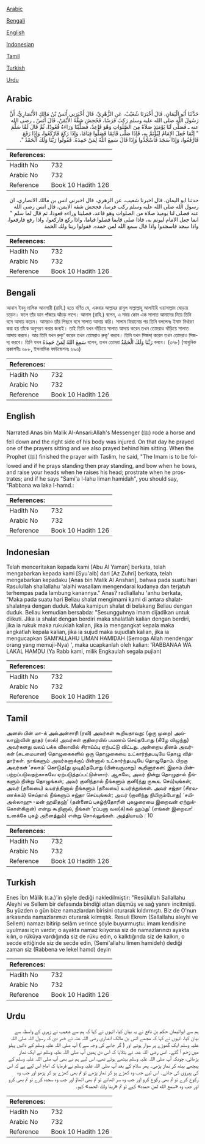 [Arabic](#arabic)

[Bengali](#bengali)

[English](#english)

[Indonesian](#indonesian)

[Tamil](#tamil)

[Turkish](#turkish)

[Urdu](#urdu)

## Arabic


<div dir="rtl" lang="ar" style={{fontSize:'larger',backgroundColor:'#f8f9fa',padding:20}}>
حَدَّثَنَا أَبُو الْيَمَانِ، قَالَ أَخْبَرَنَا شُعَيْبٌ، عَنِ الزُّهْرِيِّ، قَالَ أَخْبَرَنِي أَنَسُ بْنُ مَالِكٍ الأَنْصَارِيُّ، أَنَّ رَسُولَ اللَّهِ صلى الله عليه وسلم رَكِبَ فَرَسًا، فَجُحِشَ شِقُّهُ الأَيْمَنُ، قَالَ أَنَسٌ ـ رضى الله عنه ـ فَصَلَّى لَنَا يَوْمَئِذٍ صَلاَةً مِنَ الصَّلَوَاتِ وَهْوَ قَاعِدٌ، فَصَلَّيْنَا وَرَاءَهُ قُعُودًا، ثُمَّ قَالَ لَمَّا سَلَّمَ ‏ "‏ إِنَّمَا جُعِلَ الإِمَامُ لِيُؤْتَمَّ بِهِ، فَإِذَا صَلَّى قَائِمًا فَصَلُّوا قِيَامًا، وَإِذَا رَكَعَ فَارْكَعُوا، وَإِذَا رَفَعَ فَارْفَعُوا، وَإِذَا سَجَدَ فَاسْجُدُوا وَإِذَا قَالَ سَمِعَ اللَّهُ لِمَنْ حَمِدَهُ‏.‏ فَقُولُوا رَبَّنَا وَلَكَ الْحَمْدُ ‏"‏‏.‏
</div>
<div style={{backgroundColor:'#f8f9fa',padding:20, marginBottom: 10}}><table> <thead> <tr> <th>References:</th> <th></th> </tr> </thead> <tbody><tr><td>Hadith No</td><td>732</td></tr><tr><td>Arabic No</td><td>732</td></tr><tr><td>Reference</td><td>Book 10 Hadith 126</td></tr></tbody></table></div>


<div dir="rtl" lang="ar" style={{fontSize:'larger',backgroundColor:'#f8f9fa',padding:20}}>
حدثنا ابو اليمان، قال اخبرنا شعيب، عن الزهري، قال اخبرني انس بن مالك الانصاري، ان رسول الله صلى الله عليه وسلم ركب فرسا، فجحش شقه الايمن، قال انس رضى الله عنه فصلى لنا يوميذ صلاة من الصلوات وهو قاعد، فصلينا وراءه قعودا، ثم قال لما سلم " انما جعل الامام ليوتم به، فاذا صلى قايما فصلوا قياما، واذا ركع فاركعوا، واذا رفع فارفعوا، واذا سجد فاسجدوا واذا قال سمع الله لمن حمده. فقولوا ربنا ولك الحمد
</div>
<div style={{backgroundColor:'#f8f9fa',padding:20, marginBottom: 10}}><table> <thead> <tr> <th>References:</th> <th></th> </tr> </thead> <tbody><tr><td>Hadith No</td><td>732</td></tr><tr><td>Arabic No</td><td>732</td></tr><tr><td>Reference</td><td>Book 10 Hadith 126</td></tr></tbody></table></div>

## Bengali


<div dir="ltr" lang="bn" style={{fontSize:'larger',backgroundColor:'#f8f9fa',padding:20}}>
আনাস ইবনু মালিক আনসারী (রাযি.) হতে বর্ণিত যে, একবার আল্লাহর রাসূল সাল্লাল্লাহু আলাইহি ওয়াসাল্লাম ঘোড়ায় চড়েন। ফলে তাঁর ডান পাঁজরে আঁচড় লাগে। আনাস (রাযি.) বলেন, এ সময় কোন এক সালাত আমাদের নিয়ে তিনি বসে আদায় করেন। আমরাও তাঁর পিছনে বসে সালাত আদায় করি। সালাম ফিরানোর পর তিনি বললেনঃ ইমাম নির্ধারণ করা হয় তাঁকে অনুসরণ করার জন্যই। তাই তিনি যখন দাঁড়িয়ে সালাত আদায় করেন তখন তোমরাও দাঁড়িয়ে সালাত আদায় করবে। আর তিনি যখন রুকু‘ করেন তখন তোমরাও রুকূ‘ করবে। তিনি যখন সিজদা্ করেন তখন তোমরাও সিজদা্ করবে। তিনি যখন سَمِعَ اللهُ لِمَنْ حَمِدَهُ বলেন, তখন তোমরা رَبَّنَا وَلَكَ الْحَمْدُ বলবে। (৩৭৮) (আধুনিক প্রকাশনীঃ ৬৮৮, ইসলামিক ফাউন্ডেশনঃ ৬৯৬)
</div>
<div style={{backgroundColor:'#f8f9fa',padding:20, marginBottom: 10}}><table> <thead> <tr> <th>References:</th> <th></th> </tr> </thead> <tbody><tr><td>Hadith No</td><td>732</td></tr><tr><td>Arabic No</td><td>732</td></tr><tr><td>Reference</td><td>Book 10 Hadith 126</td></tr></tbody></table></div>

## English


<div dir="ltr" lang="en" style={{fontSize:'larger',backgroundColor:'#f8f9fa',padding:20}}>
Narrated Anas bin Malik Al-Ansari:Allah's Messenger (ﷺ) rode a horse and fell down and the right side of his body was injured. On that day he prayed one of the prayers sitting and we also prayed behind him sitting. When the Prophet (ﷺ) finished the prayer with Taslim, he said, "The Imam is to be followed and if he prays standing then pray standing, and bow when he bows, and raise your heads when he raises his head; prostrate when he prostrates; and if he says "Sami'a l-lahu liman hamidah", you should say, "Rabbana wa laka l-hamd.:
</div>
<div style={{backgroundColor:'#f8f9fa',padding:20, marginBottom: 10}}><table> <thead> <tr> <th>References:</th> <th></th> </tr> </thead> <tbody><tr><td>Hadith No</td><td>732</td></tr><tr><td>Arabic No</td><td>732</td></tr><tr><td>Reference</td><td>Book 10 Hadith 126</td></tr></tbody></table></div>

## Indonesian


<div dir="ltr" lang="id" style={{fontSize:'larger',backgroundColor:'#f8f9fa',padding:20}}>
Telah menceritakan kepada kami [Abu Al Yaman] berkata, telah mengabarkan kepada kami [Syu'aib] dari [Az Zuhri] berkata, telah mengabarkan kepadaku [Anas bin Malik Al Anshari], bahwa pada suatu hari Rasulullah shallallahu 'alaihi wasallam mengendarai kudanya dan terjatuh terhempas pada lambung kanannya." Anas? radliallahu 'anhu berkata, "Maka pada suatu hari Beliau shalat mengimami kami di antara shalat-shalatnya dengan duduk. Maka kamipun shalat di belakang Beliau dengan duduk. Beliau kemudian bersabda: "Sesungguhnya imam dijadikan untuk diikuti. Jika ia shalat dengan berdiri maka shalatlah kalian dengan berdiri, jika ia rukuk maka rukuklah kalian, jika ia mengangkat kepala maka angkatlah kepala kalian, jika ia sujud maka sujudlah kalian, jika ia mengucapkan SAMI'ALLAHU LIMAN HAMIDAH (Semoga Allah mendengar orang yang memuji-Nya) ', maka ucapkanlah oleh kalian: 'RABBANAA WA LAKAL HAMDU (Ya Rabb kami, milik Engkaulah segala pujian)
</div>
<div style={{backgroundColor:'#f8f9fa',padding:20, marginBottom: 10}}><table> <thead> <tr> <th>References:</th> <th></th> </tr> </thead> <tbody><tr><td>Hadith No</td><td>732</td></tr><tr><td>Arabic No</td><td>732</td></tr><tr><td>Reference</td><td>Book 10 Hadith 126</td></tr></tbody></table></div>

## Tamil


<div dir="ltr" lang="ta" style={{fontSize:'larger',backgroundColor:'#f8f9fa',padding:20}}>
அனஸ் பின் மா-க் அல்அன்சாரி (ரலி) அவர்கள் கூறியதாவது: (ஒரு முறை) அல்லாஹ்வின் தூதர் (ஸல்) அவர்கள் குதிரையில் பயணம் செய்தபோது (கீழே விழுந்து) அவர்களது வலப் பக்க விலாவில் சிராய்ப்பு ஏற்பட்டு விட்டது. அன்றைய தினம் அவர்கள் (கடமையான) தொழுகைகளில் ஒரு தொழுகையை உட்கார்ந்தபடியே தொழு வித்தார்கள். நாங்களும் அவர்களுக்குப் பின்னால் உட்கார்ந்தபடியே தொழுதோம். பிறகு அவர்கள் ‘சலாம்’ கொடுத்(து முடித்)தபோது (பின்வருமாறு) கூறினார்கள்: இமாம் பின்பற்றப்படுவதற்காகவே ஏற்படுத்தப்பட்டுள்ளார். ஆகவே, அவர் நின்று தொழுதால் நீங்களும் நின்று தொழுங்கள்; அவர் குனிந்தால் நீங்களும் குனி(ந்து ருகூஉ செய்)யுங்கள்; அவர் (தலையை) உயர்த்தினால் நீங்களும் (தலையை) உயர்த்துங்கள். அவர் சஜ்தா (சிரவணக்கம்) செய்தால் நீங்களும் சஜ்தா செய்யுங்கள்; அவர் (குனிந்து நிமிரும்போது) ‘சமிஅல்லாஹு -மன் ஹமிதஹ்’ (தன்னைப் புகழ்ந்தோரின் புகழுரையை இறைவன் ஏற்றுக்கொள்கிறான்) என்று கூறினால், நீங்கள் ‘ரப்பனா வல(க்)கல் ஹம்து’ (எங்கள் இறைவா! உனக்கே புகழ் அனைத்தும்) என்று சொல்லுங்கள். அத்தியாயம் : 10
</div>
<div style={{backgroundColor:'#f8f9fa',padding:20, marginBottom: 10}}><table> <thead> <tr> <th>References:</th> <th></th> </tr> </thead> <tbody><tr><td>Hadith No</td><td>732</td></tr><tr><td>Arabic No</td><td>732</td></tr><tr><td>Reference</td><td>Book 10 Hadith 126</td></tr></tbody></table></div>

## Turkish


<div dir="ltr" lang="tr" style={{fontSize:'larger',backgroundColor:'#f8f9fa',padding:20}}>
Enes İbn Mâlik (r.a.)'in şöyle dediği nakledilmiştir: "Resûlullah Sallallahu Aleyhi ve Sellem bir defasında bindiği attan düşmüş ve sağ yanını incitmişti. Bu yüzden o gün bize namazlardan birisini oturarak kıldırmıştı. Biz de O'nun arkasında namazlarımızı oturarak kılmıştık. Resuli Ekrem (Sallallahu aleyhi ve Sellem) namazı bitirip selâm verince şöyle buyurmuştu: imam kendisine uyulması için vardır; o ayakta namaz kılıyorsa siz de namazlarınızı ayakta kılın, o rükûya vardığında siz de rüku edin, o kalktığında siz de kalkın, o secde ettiğinde siz de secde edin, (Semi'allahu limen hamideh) dediği zaman siz (Rabbena ve lekel hamd) deyin
</div>
<div style={{backgroundColor:'#f8f9fa',padding:20, marginBottom: 10}}><table> <thead> <tr> <th>References:</th> <th></th> </tr> </thead> <tbody><tr><td>Hadith No</td><td>732</td></tr><tr><td>Arabic No</td><td>732</td></tr><tr><td>Reference</td><td>Book 10 Hadith 126</td></tr></tbody></table></div>

## Urdu


<div dir="rtl" lang="ur" style={{fontSize:'larger',backgroundColor:'#f8f9fa',padding:20}}>
ہم سے ابوالیمان حکم بن نافع نے یہ بیان کیا، انہوں نے کہا کہ ہم سے شعیب نے زہری کے واسطہ سے بیان کیا، انہوں نے کہا کہ مجھے انس بن مالک انصاری رضی اللہ عنہ نے خبر دی کہ رسول اللہ صلی اللہ علیہ وسلم ایک گھوڑے پر سوار ہوئے اور ( گر جانے کی وجہ سے ) آپ صلی اللہ علیہ وسلم کے دائیں پہلو میں زخم آ گئے۔ انس رضی اللہ عنہ نے بتلایا کہ اس دن ہمیں آپ صلی اللہ علیہ وسلم نے ایک نماز پڑھائی، چونکہ آپ صلی اللہ علیہ وسلم بیٹھے ہوئے تھے، اس لیے ہم نے بھی آپ صلی اللہ علیہ وسلم کے پیچھے بیٹھ کر نماز پڑھی۔ پھر سلام کے بعد آپ صلی اللہ علیہ وسلم نے فرمایا کہ امام اس لیے ہے کہ اس کی پیروی کی جائے۔ اس لیے جب وہ کھڑے ہو کر نماز پڑھے تو تم بھی کھڑے ہو کر پڑھو اور جب وہ رکوع کرے تو تم بھی رکوع کرو اور جب وہ سر اٹھائے تو تم بھی اٹھاؤ اور جب وہ سجدہ کرے تو تم بھی کرو اور جب وہ «سمع الله لمن حمده‏» کہے تو تم «ربنا ولك الحمد» کہو۔
</div>
<div style={{backgroundColor:'#f8f9fa',padding:20, marginBottom: 10}}><table> <thead> <tr> <th>References:</th> <th></th> </tr> </thead> <tbody><tr><td>Hadith No</td><td>732</td></tr><tr><td>Arabic No</td><td>732</td></tr><tr><td>Reference</td><td>Book 10 Hadith 126</td></tr></tbody></table></div>